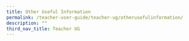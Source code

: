 ```yaml
---
title: Other Useful Information
permalink: /teacher-user-guide/teacher-ug/otherusefulinformation/
description: ""
third_nav_title: Teacher UG
---
```

